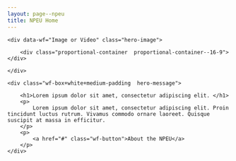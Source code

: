 ```yaml
---
layout: page--npeu
title: NPEU Home
---
```

<div class="hero">

    <div data-wf="Image or Video" class="hero-image">

        <div class="proportional-container  proportional-container--16-9"></div>

    </div>

    <div class="wf-box+white+medium-padding  hero-message">
    
        <h1>Lorem ipsum dolor sit amet, consectetur adipiscing elit. </h1>
        <p>
            Lorem ipsum dolor sit amet, consectetur adipiscing elit. Proin tincidunt luctus rutrum. Vivamus commodo ornare laoreet. Quisque suscipit at massa in efficitur.
        </p>
        <p>
            <a href="#" class="wf-button">About the NPEU</a>
        </p>
    </div>
    
</div>